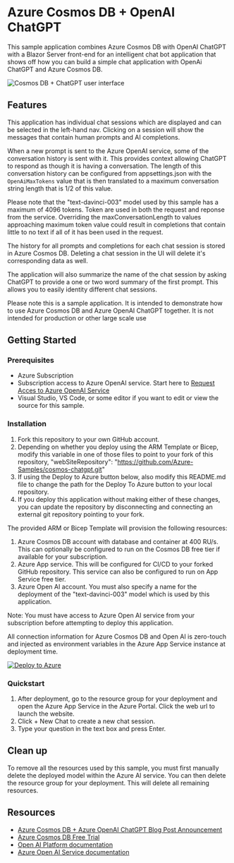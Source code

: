 # Azure Cosmos DB + OpenAI ChatGPT

This sample application combines Azure Cosmos DB with OpenAI ChatGPT with a Blazor Server front-end for an intelligent chat bot application that shows off how you can build a 
simple chat application with OpenAi ChatGPT and Azure Cosmos DB.

![Cosmos DB + ChatGPT user interface](cosmos-chatgpt.png)

## Features

This application has individual chat sessions which are displayed and can be selected in the left-hand nav. Clicking on a session will show the messages that contain
human prompts and AI completions. 

When a new prompt is sent to the Azure OpenAI service, some of the conversation history is sent with it. This provides context allowing ChatGPT to respond 
as though it is having a conversation. The length of this conversation history can be configured from appsettings.json 
with the `OpenAiMaxTokens` value that is then translated to a maximum conversation string length that is 1/2 of this value. 

Please note that the "text-davinci-003" model used by this sample has a maximum of 4096 tokens. Token are used in both the request and reponse from the service. Overriding the maxConversationLength to values approaching maximum token value could result in completions that contain little to no text if all of it has been used in the request.

The history for all prompts and completions for each chat session is stored in Azure Cosmos DB. Deleting a chat session in the UI will delete it's corresponding data as well.

The application will also summarize the name of the chat session by asking ChatGPT to provide a one or two word summary of the first prompt. This allows you to easily
identity different chat sessions.

Please note this is a sample application. It is intended to demonstrate how to use Azure Cosmos DB and Azure OpenAI ChatGPT together. It is not intended for production or other large scale use


## Getting Started

### Prerequisites

- Azure Subscription
- Subscription access to Azure OpenAI service. Start here to [Request Acces to Azure OpenAI Service](https://customervoice.microsoft.com/Pages/ResponsePage.aspx?id=v4j5cvGGr0GRqy180BHbR7en2Ais5pxKtso_Pz4b1_xUOFA5Qk1UWDRBMjg0WFhPMkIzTzhKQ1dWNyQlQCN0PWcu)
- Visual Studio, VS Code, or some editor if you want to edit or view the source for this sample.


### Installation

1. Fork this repository to your own GitHub account.
1. Depending on whether you deploy using the ARM Template or Bicep, modify this variable in one of those files to point to your fork of this repository, "webSiteRepository": "https://github.com/Azure-Samples/cosmos-chatgpt.git" 
1. If using the Deploy to Azure button below, also modify this README.md file to change the path for the Deploy To Azure button to your local repository.
1. If you deploy this application without making either of these changes, you can update the repository by disconnecting and connecting an external git repository pointing to your fork.


The provided ARM or Bicep Template will provision the following resources:
1. Azure Cosmos DB account with database and container at 400 RU/s. This can optionally be configured to run on the Cosmos DB free tier if available for your subscription.
1. Azure App service. This will be configured for CI/CD to your forked GitHub repository. This service can also be configured to run on App Service free tier.
1. Azure Open AI account. You must also specify a name for the deployment of the "text-davinci-003" model which is used by this application.

Note: You must have access to Azure Open AI service from your subscription before attempting to deploy this application.

All connection information for Azure Cosmos DB and Open AI is zero-touch and injected as environment variables in the Azure App Service instance at deployment time. 

[![Deploy to Azure](https://aka.ms/deploytoazurebutton)](https://portal.azure.com/#create/Microsoft.Template/uri/https%3A%2F%2Fraw.githubusercontent.com%2Fstu-ball%2Fcosmosdb-chatgpt%2Fmain%2Fazuredeploy.json)


### Quickstart

1. After deployment, go to the resource group for your deployment and open the Azure App Service in the Azure Portal. Click the web url to launch the website.
1. Click + New Chat to create a new chat session.
1. Type your question in the text box and press Enter.


## Clean up

To remove all the resources used by this sample, you must first manually delete the deployed model within the Azure AI service. You can then delete the resource group for your deployment. This will delete all remaining resources.

## Resources

- [Azure Cosmos DB + Azure OpenAI ChatGPT Blog Post Announcement](https://devblogs.microsoft.com/cosmosdb/)
- [Azure Cosmos DB Free Trial](https://aka.ms/TryCosmos)
- [Open AI Platform documentation](https://platform.openai.com/docs/introduction/overview)
- [Azure Open AI Service documentation](https://learn.microsoft.com/azure/cognitive-services/openai/)
